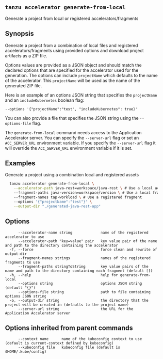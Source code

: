 ## `tanzu accelerator generate-from-local`

Generate a project from local or registered accelerators/fragments

## Synopsis
Generate a project from a combination of local files and registered accelerators/fragments using provided options and download project artifacts as a ZIP file.

Options values are provided as a JSON object and should match the declared options that are specified for the
accelerator used for the generation. The options can include `projectName` which defaults to the name of the accelerator.
This `projectName` will be used as the name of the generated ZIP file.

Here is an example of an options JSON string that specifies the `projectName` and an `includeKubernetes` boolean flag:

    --options '{"projectName":"test", "includeKubernetes": true}'

You can also provide a file that specifies the JSON string using the `--options-file` flag.

The `generate-from-local` command needs access to the Application Accelerator server. You can specify the `--server-url` flag or set an `ACC_SERVER_URL` environment variable. If you specify the `--server-url` flag it will override the `ACC_SERVER_URL` environment variable if it is set.

## Examples

Generate a project using a combination local and registered assets
```sh
  tanzu accelerator generate-from-local \
    --accelerator-path java-rest=workspace/java-rest \ # Use a local accelerator
    --fragment-paths java-version=workspace/version \ # Use a local fragment
    --fragment-names tap-workload \ # Use a registered fragment
    --options '{"projectName":"test"}' \
    --output-dir "./generated-java-rest-app"
```

## Options
```
      --accelerator-name string             name of the registered accelerator to use
      --accelerator-path "key=value" pair   key value pair of the name and path to the directory containing the accelerator
  -f, --force                               force clean and rewrite of output-dir
      --fragment-names strings              names of the registered fragments to use
      --fragment-paths stringToString       key value pairs of the name and path to the directory containing each fragment (default [])
  -h, --help                                help for generate-from-local
      --options string                      options JSON string (default "{}")
      --options-file string                 path to file containing options JSON string
  -o, --output-dir string                   the directory that the project will be created in (defaults to the project name)
      --server-url string                   the URL for the Application Accelerator server
```

## Options inherited from parent commands
```
      --context name      name of the kubeconfig context to use (default is current-context defined by kubeconfig)
      --kubeconfig file   kubeconfig file (default is $HOME/.kube/config)
```